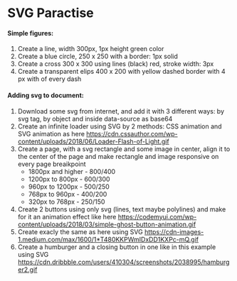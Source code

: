 # SVG Paractise

#### Simple figures:

1. Create a line, width 300px, 1px height green color
1. Create a blue circle, 250 х 250 with a border: 1px solid
1. Create a cross 300 х 300 using lines (black) red, stroke width: 3px
1. Create a transparent elips 400 х 200 with yellow dashed border with 4 px with of every dash

#### Adding svg to document:

1. Download some svg from internet, and add it with 3 different ways: by svg tag, by object and inside data-source as base64
1. Create an infinite loader using SVG by 2 methods: CSS animation and SVG animation as here https://cdn.cssauthor.com/wp-content/uploads/2018/06/Loader-Flash-of-Light.gif
1. Create a page, with a svg rectangle and some image in center, align it to the center of the page and make rectangle and image responsive on every page breaikpoint
    - 1800px and higher - 800/400
    - 1200px to 800px - 600/300
    - 960px to 1200px - 500/250
    - 768px to 960px - 400/200
    - 320px to 768px - 250/150
 1. Create 2 buttons using only svg (lines, text maybe polylines) and make for it an animation effect like here https://codemyui.com/wp-content/uploads/2018/03/simple-ghost-button-animation.gif
 1. Create exacly the same as here using SVG https://cdn-images-1.medium.com/max/1600/1*T480KKPWmIDxDD1KXPc-mQ.gif
 1. Create a humburger and a closing button in one like in this example using SVG https://cdn.dribbble.com/users/410304/screenshots/2038995/hamburger2.gif
